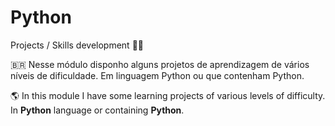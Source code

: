 # Python

Projects / Skills development :man_student:

:brazil: Nesse módulo disponho alguns projetos de aprendizagem de vários níveis de dificuldade. Em linguagem Python ou que contenham Python. 


:earth_americas: In this module I have some learning projects of various levels of difficulty. In **Python** language or containing **Python**.

